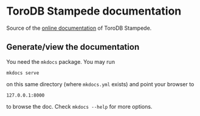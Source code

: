 # ToroDB Stampede documentation

Source of the [online documentation](http://www.torodb.com/stampede/docs) of ToroDB Stampede.


## Generate/view the documentation

You need the `mkdocs` package. You may run

    mkdocs serve

on this same directory (where `mkdocs.yml` exists) and point your browser to

    127.0.0.1:8000

to browse the doc. Check `mkdocs --help` for more options.

